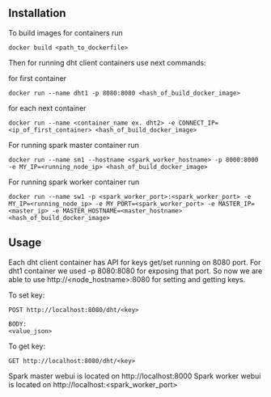 ## Installation

To build images for containers run
```
docker build <path_to_dockerfile>
```

Then for running dht client containers use next commands:

for first container
```
docker run --name dht1 -p 8080:8080 <hash_of_build_docker_image>
```

for each next container
```
docker run --name <container_name ex. dht2> -e CONNECT_IP=<ip_of_first_container> <hash_of_build_docker_image>
```

For running spark master container run
```
docker run --name sm1 --hostname <spark_worker_hostname> -p 8000:8000 -e MY_IP=<running_node_ip> <hash_of_build_docker_image>
```

For running spark worker container run
```
docker run --name sw1 -p <spark_worker_port>:<spark_worker_port> -e MY_IP=<running_node_ip> -e MY_PORT=<spark_worker_port> -e MASTER_IP=<master_ip> -e MASTER_HOSTNAME=<master_hostname> <hash_of_build_docker_image>
```

## Usage

Each dht client container has API for keys get/set running on 8080 port. For dht1 container we used -p 8080:8080 for exposing that port. So now we are able to use http://<node_hostname>:8080 for setting and getting keys.

To set key:
```
POST http://localhost:8080/dht/<key>

BODY:
<value_json>
```

To get key:
```
GET http://localhost:8080/dht/<key>
```

Spark master webui is located on http://localhost:8000
Spark worker webui is located on http://localhost:<spark_worker_port>